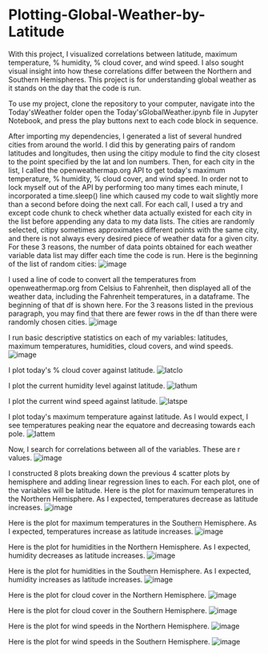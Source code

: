 # Plotting-Global-Weather-by-Latitude
With this project, I visualized correlations between latitude, maximum temperature, % humidity, % cloud cover, and wind speed. I also sought visual insight into how these correlations differ between the Northern and Southern Hemispheres. This project is for understanding global weather as it stands on the day that the code is run.

To use my project, clone the repository to your computer, navigate into the Today'sWeather folder open the Today'sGlobalWeather.ipynb file in Jupyter Notebook, and press the play buttons next to each code block in sequence.

After importing my dependencies, I generated a list of several hundred cities from around the world. I did this by generating pairs of random latitudes and longitudes, then using the citipy module to find the city closest to the point specified by the lat and lon numbers. Then, for each city in the list, I called the openweathermap.org API to get today's maximum temperature, % humidity, % cloud cover, and wind speed. In order not to lock myself out of the API by performing too many times each minute, I incorporated a time.sleep() line which caused my code to wait slightly more than a second before doing the next call. For each call, I used a try and except code chunk to check whether data actually existed for each city in the list before appending any data to my data lists. The cities are randomly selected, citipy sometimes approximates different points with the same city, and there is not always every desired piece of weather data for a given city. For these 3 reasons, the number of data points obtained for each weather variable data list may differ each time the code is run. Here is the beginning of the list of random cities:
![image](https://user-images.githubusercontent.com/73863977/128100551-6969c275-b4bf-4d82-8388-976878e30e4c.png)

I used a line of code to convert all the temperatures from openweathermap.org from Celsius to Fahrenheit, then displayed all of the weather data, including the Fahrenheit temperatures, in a dataframe. The beginning of that df is shown here. For the 3 reasons listed in the previous paragraph, you may find that there are fewer rows in the df than there were randomly chosen cities.
![image](https://user-images.githubusercontent.com/73863977/128100632-6d7784a9-2179-4663-bcc2-05f8eee684db.png)

I run basic descriptive statistics on each of my variables: latitudes, maximum temperatures, humidities, cloud covers, and wind speeds.
![image](https://user-images.githubusercontent.com/73863977/128100671-acd32cc4-bce5-42c5-bdca-183eedb97126.png)

I plot today's % cloud cover against latitude. 
![latclo](https://user-images.githubusercontent.com/73863977/127946780-e5df5893-9961-4730-b985-84e73c91b05b.png)

I plot the current humidity level against latitude.
![lathum](https://user-images.githubusercontent.com/73863977/127946782-049131e8-02f4-419f-842e-52621378ce78.png)

I plot the current wind speed against latitude.
![latspe](https://user-images.githubusercontent.com/73863977/127946783-42c75812-bdb5-49ba-9ff5-e87f58e912ea.png)

I plot today's maximum temperature against latitude. As I would expect, I see temperatures peaking near the equatore and decreasing towards each pole.
![lattem](https://user-images.githubusercontent.com/73863977/127946785-f15cf629-36da-435f-a4f4-1d9421e4c1ae.png)

Now, I search for correlations between all of the variables. These are r values.
![image](https://user-images.githubusercontent.com/73863977/128100706-aad81ea2-4ef0-425d-a2c4-2851e5d34a11.png)

I constructed 8 plots breaking down the previous 4 scatter plots by hemisphere and adding linear regression lines to each. For each plot, one of the variables will be latitude.
Here is the plot for maximum temperatures in the Northern Hemisphere. As I expected, temperatures decrease as latitude increases.
![image](https://user-images.githubusercontent.com/73863977/128100725-a86b7b2e-45fc-4160-bafa-bdb0605962ba.png)

Here is the plot for maximum temperatures in the Southern Hemisphere. As I expected, temperatures increase as latitude increases.
![image](https://user-images.githubusercontent.com/73863977/128100744-2cd0f824-c8dc-43ed-8e72-f89a08c3b55b.png)

Here is the plot for humidities in the Northern Hemisphere. As I expected, humidity decreases as latitude increases.
![image](https://user-images.githubusercontent.com/73863977/128107116-90a6e855-72aa-417b-983c-8bd13b2128c0.png)

Here is the plot for humidities in the Southern Hemisphere. As I expected, humidity increases as latitude increases.
![image](https://user-images.githubusercontent.com/73863977/128107146-5e3789fb-1589-4b72-8326-8f8478df1839.png)

Here is the plot for cloud cover in the Northern Hemisphere.
![image](https://user-images.githubusercontent.com/73863977/128107180-c729ed52-25a1-4e82-9084-73938190ae9a.png)

Here is the plot for cloud cover in the Southern Hemisphere.
![image](https://user-images.githubusercontent.com/73863977/128107206-acbf0e1b-e2fd-4594-843f-b0704b621f1f.png)

Here is the plot for wind speeds in the Northern Hemisphere.
![image](https://user-images.githubusercontent.com/73863977/128107228-7084e3c2-232a-429d-b49d-7671cca99404.png)

Here is the plot for wind speeds in the Southern Hemisphere.
![image](https://user-images.githubusercontent.com/73863977/128107257-52cf0ee2-4015-4b57-957f-839969fa116c.png)

